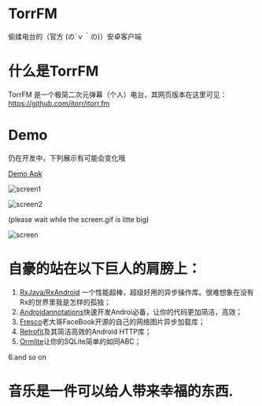 # TorrFM
偷揉电台的（官方 (の´ｖ｀の)）安卓客户端
# 什么是TorrFM
TorrFM 是一个极简二次元弹幕（个人）电台，其网页版本在这里可见：https://github.com/itorr/itorr.fm
# Demo
仍在开发中，下列展示有可能会变化哦

[Demo Apk](https://github.com/ayaseruri/TorrFM/raw/master/demo/app-debug.apk)

![screen1](https://github.com/ayaseruri/TorrFM/raw/master/demo/Screenshot1.png)

![screen2](https://github.com/ayaseruri/TorrFM/raw/master/demo/Screenshot2.png)

(please wait while the screen.gif is litte big)

![screen](https://github.com/ayaseruri/TorrFM/raw/master/demo/screen.gif)


# 自豪的站在以下巨人的肩膀上：
1. [RxJava/RxAndroid](https://github.com/ReactiveX/RxJava) 一个性能超棒，超级好用的异步操作库。很难想象在没有Rx的世界里我是怎样的孤独；
2. [Androidannotations](https://github.com/excilys/androidannotations)快速开发Androi必备，让你的代码更加简洁，高效；
3. [Fresco](https://github.com/facebook/fresco)老大哥FaceBook开源的自己的网络图片异步加载库；
4. [Retrofit](https://github.com/square/retrofit)及其简洁高效的Android HTTP库；
5. [Ormlite](https://github.com/j256/ormlite-android)让你的SQLite简单的如同ABC；

6.and so on

# 音乐是一件可以给人带来幸福的东西.
